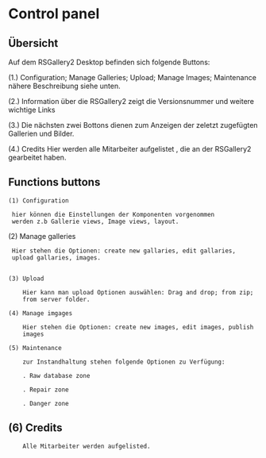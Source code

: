 # Control panel

## Übersicht

 Auf dem RSGallery2 Desktop befinden sich folgende Buttons:

(1.) Configuration; Manage Galleries; Upload; Manage Images; Maintenance
    nähere Beschreibung siehe unten.

(2.) Information über die RSGallery2  zeigt die Versionsnummer und weitere
    wichtige Links

(3.) Die nächsten zwei Bottons dienen zum Anzeigen der zeletzt zugefügten
    Gallerien und Bilder.

(4.) Credits
    Hier werden alle Mitarbeiter aufgelistet , die an der RSGallery2 gearbeitet
    haben.

  ## Functions buttons

    (1) Configuration

     hier können die Einstellungen der Komponenten vorgenommen
     werden z.b Gallerie views, Image views, layout.

   (2) Manage galleries

     Hier stehen die Optionen: create new gallaries, edit gallaries,
     upload gallaries, images.


    (3) Upload

        Hier kann man upload Optionen auswählen: Drag and drop; from zip;
        from server folder.

    (4) Manage imgages

        Hier stehen die Optionen: create new images, edit images, publish
        images

    (5) Maintenance

        zur Instandhaltung stehen folgende Optionen zu Verfügung:

        . Raw database zone

        . Repair zone

        . Danger zone

## (6) Credits

        Alle Mitarbeiter werden aufgelisted.
